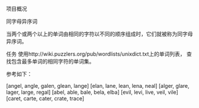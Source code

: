 项目概况
 
同字母异序词

 
当两个或两个以上的单词由相同的字符以不同的顺序组成时，它们就被称为同字母异序词。

 
任务 使用http://wiki.puzzlers.org/pub/wordlists/unixdict.txt上的单词列表， 查找包含最多单词的相同字符的单词集。

 
参考如下：

 
[angel, angle, galen, glean, lange]
[elan, lane, lean, lena, neal]
[alger, glare, lager, large, regal]
[abel, able, bale, bela, elba]
[evil, levi, live, veil, vile]
[caret, carte, cater, crate, trace]
